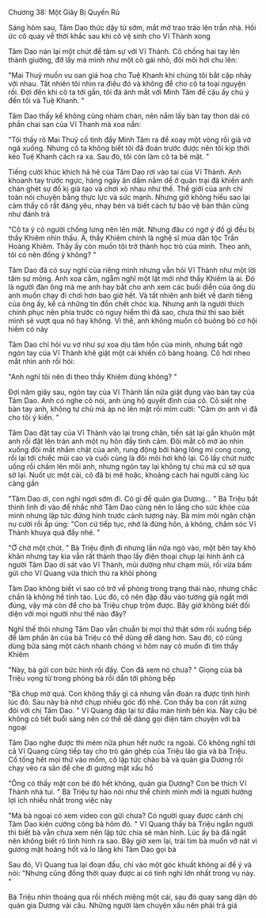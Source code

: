 




Chương 38: Một Giây Bị Quyến Rũ

Sáng hôm sau, Tâm Dao thức dậy từ sớm, mắt mở trao tráo lên trần nhà. Hồi ức cô quay về thời khắc sau khi cô vệ sinh cho Vĩ Thành xong


Tâm Dao nán lại một chút để tâm sự với Vĩ Thành. Cô chống hai tay lên thành giường, đỡ lấy má mình như một cô gái nhỏ, đôi môi hơi chu lên:

"Mai Thuỷ muốn vu oan giá hoạ cho Tuệ Khanh khi chúng tôi bắt cặp nhảy với nhau. Tất nhiên tôi nhìn ra điều đó và không để cho cô ta toại nguyện rồi. Đợi đến khi cô ta tới gần, tôi đá ánh mắt với Minh Tâm để cậu ấy chú ý đến tôi và Tuệ Khanh. "

Tâm Dao thấy kể không cũng nhàm chán, nên nắm lấy bàn tay thon dài có phần chai sạn của Vĩ Thanh mà xoa nắn:

"Tôi thấy rõ Mai Thuỷ cố tình đẩy Minh Tâm ra để xoay một vòng rồi giả vờ ngã xuống. Nhưng cô ta không biết tôi đã đoán trước được nên tôi kịp thời kéo Tuệ Khanh cách ra xa. Sau đó, tôi còn làm cô ta bẽ mặt. "

Tiếng cười khúc khích hả hê của Tâm Dao rơi vào tai của Vĩ Thành. Anh khoanh tay trước ngực, hàng ngày ăn dầm nằm dề ở quân trại đã khiến anh chán ghét sự đố kị giả tạo và chơi xỏ nhau như thế. Thế giới của anh chỉ toàn nói chuyện bằng thực lực và sức mạnh. Nhưng giờ không hiểu sao lại cảm thấy cô rất đáng yêu, nhạy bén và biết cách tự bảo vệ bản thân cũng như đánh trả

"Cô ta ỷ có người chống lưng nên lên mặt. Nhưng đâu có ngờ ý đồ gì đều bị thầy Khiêm nhìn thấu. À, thầy Khiêm chính là nghệ sĩ múa dân tộc Trần Hoàng Khiêm. Thầy ấy còn muốn tôi trở thành học trò của mình. Theo anh, tôi có nên đồng ý không? "


Tâm Dao đã có suy nghĩ của riêng mình nhưng vẫn hỏi Vĩ Thành như một lời tâm sự mỏng. Anh xoa cằm, ngẫm nghĩ một lát mới nhớ thầy Khiêm là ai. Đó là người đàn ông mà mẹ anh hay bắt cho anh xem các buổi diễn của ông dù anh muốn chạy đi chơi hơn bao giờ hết. Và tất nhiên anh biết về danh tiếng của ông ấy, kể cả những tin đồn chết chóc kia. Nhưng anh là người thích chinh phục nên phía trước có nguy hiểm thì đã sao, chưa thử thì sao biết mình sẽ vượt qua nó hay không. Vì thế, anh không muốn cô buông bỏ cơ hội hiếm có này

Tâm Dao chỉ hỏi vu vơ như sự xoa dịu tâm hồn của mình, nhưng bất ngờ ngón tay của Vĩ Thành khẽ giật một cái khiến cô bàng hoàng. Cô hơi nheo mắt nhìn anh rồi hỏi:

"Anh nghĩ tôi nên đi theo thầy Khiêm đúng không? "

Đợi năm giây sau, ngón tay của Vĩ Thành lần nữa giật đụng vào bàn tay của Tâm Dao. Anh có nghe cô nói, anh ủng hộ quyết định của cô. Cô siết nhẹ bàn tay anh, không tự chủ mà áp nó lên mặt rồi mỉm cười: "Cảm ơn anh vì đã cho tôi ý kiến. "

Tâm Dao đặt tay của Vĩ Thành vào lại trong chăn, tiến sát lại gần khuôn mặt anh rồi đặt lên trán anh một nụ hôn đầy tình cảm. Đôi mắt cô mờ ảo nhìn xuống đôi mắt nhắm chặt của anh, rung động bởi hàng lông mi cong cong, rồi lại tới chiếc mũi cao và cuối cùng là đôi môi hơi khô lại. Cô lấy chút nước uống rồi chấm lên môi anh, nhưng ngón tay lại không tự chủ mà cứ sờ qua sờ lại. Nuốt ực một cái, cô đã bị mê hoặc, khoảng cách hai người càng lúc càng gần


"Tâm Dao ơi, con nghỉ ngơi sớm đi. Có gì để quản gia Dương... " Bà Triệu bất thình lình đi vào để nhắc nhở Tâm Dao cũng nên lo lắng cho sức khỏe của mình nhưng lập tức đứng hình trước cảnh tượng này. Bà mím môi ngăn chặn nụ cười rồi ấp úng: "Con cứ tiếp tục, nhớ là đừng hôn, à không, chăm sóc Vĩ Thành khuya quá đấy nhé. "

"Ờ chờ một chút. " Bà Triệu định đi nhưng lần nữa ngó vào, một bên tay khó khăn nhưng tay kia vẫn rất thành thạo lấy điện thoại chụp lại hình ảnh cả người Tâm Dao dí sát vào Vĩ Thành, mũi dường như chạm mũi, rồi vừa bấm gửi cho Vĩ Quang vừa thích thú ra khỏi phòng



Tâm Dao không biết vì sao cô trở về phòng trong trạng thái nào, nhưng chắc chắn là không hề tỉnh táo. Lúc đó, cô nên đập đầu vào tường giả ngất mới đúng, vậy mà còn để cho bà Triệu chụp trộm được. Bây giờ không biết đối diện với mọi người như thế nào đây?

Nghĩ thế thôi nhưng Tâm Dao vẫn chuẩn bị mọi thứ thật sớm rồi xuống bếp để làm phần ăn của bà Triệu có thể dùng dễ dàng hơn. Sau đó, cô cũng dùng bữa sáng một cách nhanh chóng vì hôm nay cô muốn đi tìm thầy Khiêm

"Này, bà gửi con bức hình rồi đấy. Con đã xem nó chưa? " Giọng của bà Triệu vọng từ trong phòng bà rồi dần tới phòng bếp

"Bà chụp mờ quá. Con không thấy gì cả nhưng vẫn đoán ra được tình hình lúc đó. Sau này bà nhớ chụp nhiều góc độ nhé. Con thấy ba con rất xứng đôi với chị Tâm Dao. " Vĩ Quang đáp lại từ đầu màn hình bên kia. Nay cậu bé không có tiết buổi sáng nên có thể dễ dàng gọi điện tám chuyện với bà ngoại

Tâm Dao nghe được thì mém nữa phun hết nước ra ngoài. Cô không nghĩ tới cả Vĩ Quang cũng tiếp tay cho trò gán ghép của Triệu lão gia và bà Triệu. Cố tống hết mọi thứ vào mồm, cô lập tức chào bà và quản gia Dương rồi chạy vèo ra sân để che đi gương mặt xấu hổ

"Ông có thấy mặt con bé đỏ hết không, quản gia Dương? Con bé thích Vĩ Thành nhà tui. " Bà Triệu tự hào nói như thể chính mình mới là người hưởng lợi ích nhiều nhất trong việc này


"Mà bà ngoại có xem video con gửi chưa? Có người quay được cảnh chị Tâm Dao kiên cường cõng bà hôm đó. " Vĩ Quang thấy bà Triệu ngẩn người thì biết bà vẫn chưa xem nên lập tức chia sẻ màn hình. Lúc ấy bà đã ngất nên không biết rõ tình hình ra sao. Bây giờ xem lại, trái tim bà muốn vỡ nát vì gương mặt hoảng hốt và lo lắng khi Tâm Dao gọi bà

Sau đó, Vĩ Quang tua lại đoạn đầu, chỉ vào một góc khuất không ai để ý và nói: "Nhưng cũng đồng thời quay được ai có tình nghi lớn nhất trong vụ này. "

Bà Triệu nhìn thoáng qua rồi nhếch miệng một cái, sau đó quay sang dặn dò quản gia Dương vài câu. Những người làm chuyện xấu nên phải trả giá




